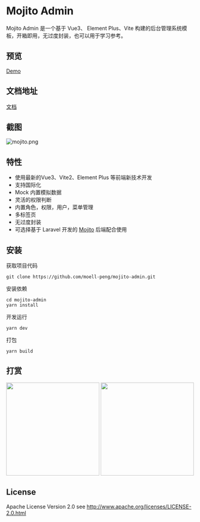 # Mojito Admin

Mojito Admin 是一个基于 Vue3、 Element Plus、Vite 构建的后台管理系统模板，开箱即用，无过度封装，也可以用于学习参考。

## 预览
[Demo](http://mojito.moell.cn)

## 文档地址
[文档](https://moell-peng.github.io/mojito-doc)

## 截图

![mojito.png](http://ww1.sinaimg.cn/large/7a679ca1gy1gtu09c4avej21590kstdb.jpg)


## 特性

* 使用最新的Vue3、Vite2、Element Plus 等前端新技术开发
* 支持国际化
* Mock 内置模拟数据
* 灵活的权限判断
* 内置角色，权限，用户，菜单管理
* 多标签页
* 无过度封装
* 可选择基于 Laravel 开发的 [Mojito](https://github.com/moell-peng/mojito.git) 后端配合使用

## 安装

获取项目代码

```
git clone https://github.com/moell-peng/mojito-admin.git
```

安装依赖

```
cd mojito-admin
yarn install
```

开发运行

```
yarn dev
```

打包
```
yarn build
```


## 打赏

<p>
  <img src="http://ww1.sinaimg.cn/mw690/7a679ca1ly1fvxrfnvxa4j20dw0dwdic.jpg" width="250" />
  <img src="http://ww1.sinaimg.cn/mw690/7a679ca1ly1fvxrfnr0dhj20dw0dwgp0.jpg" width="250" />
</p>

## License

Apache License Version 2.0 see http://www.apache.org/licenses/LICENSE-2.0.html
